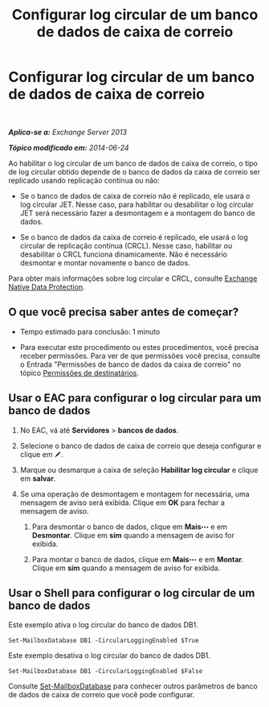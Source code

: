 ﻿---
title: 'Configurar log circular de um banco de dados de caixa de correio'
TOCTitle: Configurar log circular de um banco de dados de caixa de correio
ms:assetid: 29cbd7cd-382b-4e0d-8368-2e49e75df2fc
ms:mtpsurl: https://technet.microsoft.com/pt-br/library/Dn756374(v=EXCHG.150)
ms:contentKeyID: 62524842
ms.date: 05/22/2018
mtps_version: v=EXCHG.150
ms.translationtype: MT
---

# Configurar log circular de um banco de dados de caixa de correio

 

_**Aplica-se a:** Exchange Server 2013_

_**Tópico modificado em:** 2014-06-24_

Ao habilitar o log circular de um banco de dados de caixa de correio, o tipo de log circular obtido depende de o banco de dados da caixa de correio ser replicado usando replicação contínua ou não:

  - Se o banco de dados de caixa de correio não é replicado, ele usará o log circular JET. Nesse caso, para habilitar ou desabilitar o log circular JET será necessário fazer a desmontagem e a montagem do banco de dados.

  - Se o banco de dados da caixa de correio é replicado, ele usará o log circular de replicação contínua (CRCL). Nesse caso, habilitar ou desabilitar o CRCL funciona dinamicamente. Não é necessário desmontar e montar novamente o banco de dados.

Para obter mais informações sobre log circular e CRCL, consulte [Exchange Native Data Protection](backup-restore-and-disaster-recovery-exchange-2013-help.md).

## O que você precisa saber antes de começar?

  - Tempo estimado para conclusão: 1 minuto

  - Para executar este procedimento ou estes procedimentos, você precisa receber permissões. Para ver de que permissões você precisa, consulte o Entrada "Permissões de banco de dados da caixa de correio" no tópico [Permissões de destinatários](recipients-permissions-exchange-2013-help.md).

## Usar o EAC para configurar o log circular para um banco de dados

1.  No EAC, vá até **Servidores** \> **bancos de dados**.

2.  Selecione o banco de dados de caixa de correio que deseja configurar e clique em ![Ícone de edição](images/JJ218640.6f53ccb2-1f13-4c02-bea0-30690e6ea71d(EXCHG.150).gif "Ícone de edição").

3.  Marque ou desmarque a caixa de seleção **Habilitar log circular** e clique em **salvar**.

4.  Se uma operação de desmontagem e montagem for necessária, uma mensagem de aviso será exibida. Clique em **OK** para fechar a mensagem de aviso.
    
    1.  Para desmontar o banco de dados, clique em **Mais**![Ícone Mais opções](images/JJ150550.5381819e-3b21-4873-8714-e9b956290b28(EXCHG.150).gif "Ícone Mais opções") e em **Desmontar**. Clique em **sim** quando a mensagem de aviso for exibida.
    
    2.  Para montar o banco de dados, clique em **Mais**![Ícone Mais opções](images/JJ150550.5381819e-3b21-4873-8714-e9b956290b28(EXCHG.150).gif "Ícone Mais opções") e em **Montar**. Clique em **sim** quando a mensagem de aviso for exibida.

## Usar o Shell para configurar o log circular de um banco de dados

Este exemplo ativa o log circular do banco de dados DB1.

    Set-MailboxDatabase DB1 -CircularLoggingEnabled $True

Este exemplo desativa o log circular do banco de dados DB1.

    Set-MailboxDatabase DB1 -CircularLoggingEnabled $False

Consulte [Set-MailboxDatabase](https://technet.microsoft.com/pt-br/library/bb123971\(v=exchg.150\)) para conhecer outros parâmetros de banco de dados de caixa de correio que você pode configurar.


